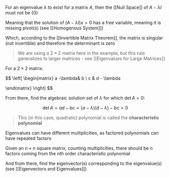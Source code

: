 For an eigenvalue $\lambda$ to exist for a matrix $A$, then the [[Null Space]] of $A - \lambda{I}$ must not be $\{0\}$

Meaning that the solution of $(A-\lambda{I})x=0$ has a free variable, meaning it is missing pivot(s) (see [[Homogenous System]])

Which, according to the [[Invertible Matrix Theorem]], the matrix is singular (not invertible) and therefore the determinant is zero

> We are using a $2 \times 2$ matrix here in the example, but this rule generalizes to larger matrices - see [[Eigenvalues for Large Matrices]]

For a $2 \times 2$ matrix:

$$
\left[
\begin{matrix}
a  -\lambda& b \\ c & d - \lambda

\end{matrix}
\right]
$$

From there, find the algebraic solution set of $\lambda$ for which $\det{A} = 0$:

$$\det{A} = ad - bc = (a - \lambda)(d - \lambda) - bc = 0$$

> This (in this case, quadratic) polynomial is called the **characteristic polynomial**

Eigenvalues can have different multiplicities, as factored polynomials can have repeated factors

Given an $n \times n$ square matrix, counting multiplicities, there should be $n$ factors coming from the $nth$ order characteristic polynomial

And from there, find the eigenvector(s) corresponding to the eigenvalue(s) (see [[Eigenvectors and Eigenvalues]])
